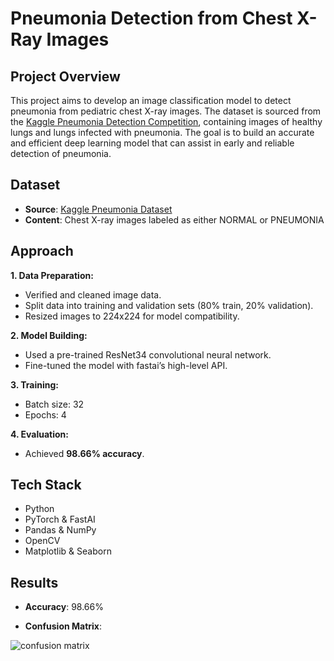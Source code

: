 # Pneumonia Detection from Chest X-Ray Images

## Project Overview

This project aims to develop an image classification model to detect pneumonia from pediatric chest X-ray images. The dataset is sourced from the [Kaggle Pneumonia Detection Competition](https://www.kaggle.com/competitions/pnevmoniya/overview), containing images of healthy lungs and lungs infected with pneumonia.
The goal is to build an accurate and efficient deep learning model that can assist in early and reliable detection of pneumonia.

## Dataset

* __Source__: [Kaggle Pneumonia Dataset](https://www.kaggle.com/competitions/pnevmoniya/data)
* __Content__: Chest X-ray images labeled as either NORMAL or PNEUMONIA

## Approach

__1. Data Preparation:__

* Verified and cleaned image data.
* Split data into training and validation sets (80% train, 20% validation).
* Resized images to 224x224 for model compatibility.

__2. Model Building:__

* Used a pre-trained ResNet34 convolutional neural network.
* Fine-tuned the model with fastai’s high-level API.

__3. Training:__

* Batch size: 32
* Epochs: 4

__4. Evaluation:__

* Achieved __98.66% accuracy__.

## Tech Stack

* Python
* PyTorch & FastAI
* Pandas & NumPy
* OpenCV
* Matplotlib & Seaborn

## Results

* __Accuracy__: 98.66%

* __Confusion Matrix__:

![confusion matrix](https://github.com/user-attachments/assets/a9ea11c1-bcb5-4826-9160-c4ec1ed7ff7d)
